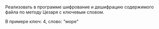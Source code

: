  Реализовать в программе шифрование и дешифрацию содержимого файла по методу Цезаря с ключевым словом.

В примере ключ: 4, слово: "море"
